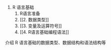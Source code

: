1. R 语言基础
	1. R语言准备
	2. [[2. 数据类型]]
	3. [[3. 变量及运算符号]]
	4. [[4. R语言基础编程语法]]

介绍 R 语言基础的数据类型、数据结构和语法结构等